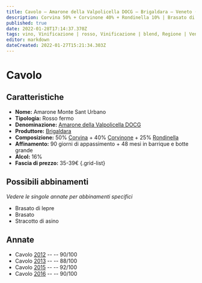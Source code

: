 ```yaml
---
title: Cavolo – Amarone della Valpolicella DOCG – Brigaldara – Veneto (IT) – 35-39€ – 3★-5★
description: Corvina 50% + Corvinone 40% + Rondinella 10% | Brasato di lepre – Brasato – Stracotto di asino
published: true
date: 2022-01-28T17:14:37.370Z
tags: vino, Vinificazione | rosso, Vinificazione | blend, Regione | Veneto (IT), Vinificazione | fermo, Prezzi | 35-39€, corvina, rondinella, Brasato, corvinone, Brasato di lepre, Stracotto di asino
editor: markdown
dateCreated: 2022-01-27T15:21:34.303Z
---
```


# Cavolo

## Caratteristiche
- **Nome:** <span class="nome">Amarone Monte Sant Urbano</span>
- **Tipologia:** Rosso fermo
- **Denominazione:** <span class="denominazione">[Amarone della Valpolicella DOCG](/denominazioni/Italia/Veneto/DOCG/Amarone-della-Valpolicella)</span>
- **Produttore:** <span class="cantina">[Brigaldara](/produttori/Italia/Veneto/Brigaldara)</span> 
- **Composizione:** 50% [Corvina](/vitigni/Italia/bacca-nera/corvina) + 40% [Corvinone](/vitigni/Italia/bacca-nera/corvinone) + 25% [Rondinella](/vitigni/Italia/bacca-nera/rondinella)
- **Affinamento:** 90 giorni di appassimento + 48 mesi in barrique e botte grande
- **Alcol:** 16%
- **Fascia di prezzo:** 35-39€
{.grid-list}




## Possibili abbinamenti
*Vedere le singole annate per abbinamenti specifici*

- Brasato di lepre
- Brasato
- Stracotto di asino

## Annate
- Cavolo [2012](vini/Italia/Veneto/Brigaldara/Cavolo/2012) -- <span class="star-4"></span> -- 90/100
- Cavolo [2013](vini/Italia/Veneto/Brigaldara/Cavolo/2014) -- <span class="star-3"></span> -- 88/100
- Cavolo [2015](vini/Italia/Veneto/Brigaldara/Cavolo/2015) -- <span class="star-5"></span> -- 92/100
- Cavolo [2016](vini/Italia/Veneto/Brigaldara/Cavolo/2016) -- <span class="star-4"></span> -- 90/100